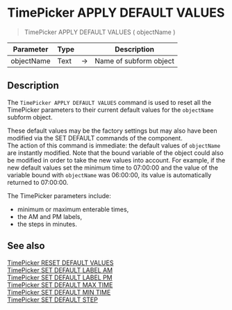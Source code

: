 # TimePicker APPLY DEFAULT VALUES

> TimePicker APPLY DEFAULT VALUES ( objectName )

| Parameter | Type |     | Description |
| --- | --- | --- | --- |
| objectName | Text | → | Name of subform object |

## Description

The `TimePicker APPLY DEFAULT VALUES` command is used to reset all the TimePicker parameters to their current default values for the `objectName` subform object.

These default values may be the factory settings but may also have been modified via the SET DEFAULT commands of the component.  
The action of this command is immediate: the default values of `objectName` are instantly modified. Note that the bound variable of the object could also be modified in order to take the new values into account. For example, if the new default values set the minimum time to 07:00:00 and the value of the variable bound with `objectName` was 06:00:00, its value is automatically returned to 07:00:00.

The TimePicker parameters include:

* minimum or maximum enterable times,
* the AM and PM labels,
* the steps in minutes.

## See also

[TimePicker RESET DEFAULT VALUES](TimePicker%20RESET%20DEFAULT%20VALUES.es.md)  
[TimePicker SET DEFAULT LABEL AM](TimePicker%20SET%20DEFAULT%20LABEL%20AM.es.md)  
[TimePicker SET DEFAULT LABEL PM](TimePicker%20SET%20DEFAULT%20LABEL%20PM.es.md)  
[TimePicker SET DEFAULT MAX TIME](TimePicker%20SET%20DEFAULT%20MAX%20TIME.es.md)  
[TimePicker SET DEFAULT MIN TIME](TimePicker%20SET%20DEFAULT%20MIN%20TIME.es.md)  
[TimePicker SET DEFAULT STEP](TimePicker%20SET%20DEFAULT%20STEP.es.md)
